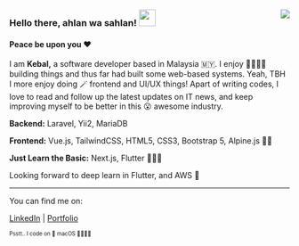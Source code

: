 ### Hello there, ahlan wa sahlan! <img src="https://github.com/miqbalhakim/miqbalhakim/blob/master/wave.gif" width="30px"> <img align="right" src="https://visitor-badge.laobi.icu/badge?page_id=miqbalhakim.miqbalhakim">

#### Peace be upon you ❤️

I am **Kebal,** a software developer based in Malaysia 🇲🇾. I enjoy 🧶👨🏻‍💻 building things and thus far had built some web-based systems. Yeah, TBH I more enjoy doing 🪄 frontend and UI/UX things! Apart of writing codes, I love to read and follow up the latest updates on IT news, and keep improving myself to be better in this 😮 awesome industry. 


**Backend:** Laravel, Yii2, MariaDB

**Frontend:** Vue.js, TailwindCSS, HTML5, CSS3, Bootstrap 5, Alpine.js 💅🏻

**Just Learn the Basic:** Next.js, Flutter 🙇🏻‍♂️

Looking forward to deep learn in Flutter, and AWS 🤔

___

You can find me on:

<a href="https://www.linkedin.com/in/miqbalhakim05">LinkedIn</a>&nbsp;|&nbsp;<a href="https://miqbalhakim.github.io">Portfolio</a>&nbsp;

<sub><sup>Psstt.. I code on  macOS 👨🏻‍💻🙄</sub></sup>
